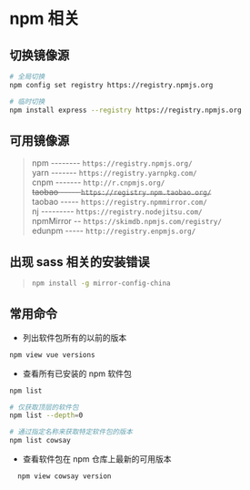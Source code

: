 # npm 相关

## 切换镜像源

```bash
# 全局切换
npm config set registry https://registry.npmjs.org

# 临时切换
npm install express --registry https://registry.npmjs.org
```

## 可用镜像源

> npm -------- `https://registry.npmjs.org/` \
> yarn ------- `https://registry.yarnpkg.com/` \
> cnpm ------- `http://r.cnpmjs.org/` \
> ~~taobao ----- `https://registry.npm.taobao.org/`~~ \
> taobao ----- `https://registry.npmmirror.com/` \
> nj --------- `https://registry.nodejitsu.com/` \
> npmMirror -- `https://skimdb.npmjs.com/registry/` \
> edunpm ----- `http://registry.enpmjs.org/`

## 出现 sass 相关的安装错误

> ```bash
> npm install -g mirror-config-china
> ```

## 常用命令

- 列出软件包所有的以前的版本

```bash
npm view vue versions
```

- 查看所有已安装的 npm 软件包

```bash
npm list

# 仅获取顶层的软件包
npm list --depth=0

# 通过指定名称来获取特定软件包的版本
npm list cowsay
```

- 查看软件包在 npm 仓库上最新的可用版本

```bash
  npm view cowsay version
```
